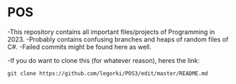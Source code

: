# POS
-This repository contains all important files/projects of Programming in 2023.
-Probably contains confusing branches and heaps of random files of C#. 
-Failed commits might be found here as well. 

-If you do want to clone this (for whatever reason), heres the link:
```
git clone https://github.com/legorki/POS3/edit/master/README.md
```
